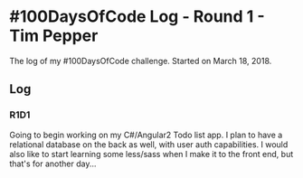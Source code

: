 # #100DaysOfCode Log - Round 1 - Tim Pepper

The log of my #100DaysOfCode challenge. Started on March 18, 2018.

## Log

### R1D1 
Going to begin working on my C#/Angular2 Todo list app. I plan to have a relational database on the back as well, with user auth capabilities. I would also like to start learning some less/sass when I make it to the front end, but that's for another day...
